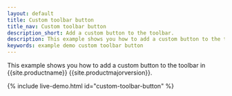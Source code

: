 ```yaml
---
layout: default
title: Custom toolbar button
title_nav: Custom toolbar button
description_short: Add a custom button to the toolbar.
description: This example shows you how to add a custom button to the toolbar.
keywords: example demo custom toolbar button
---
```


This example shows you how to add a custom button to the toolbar in {{site.productname}} {{site.productmajorversion}}.

{% include live-demo.html id="custom-toolbar-button" %}
